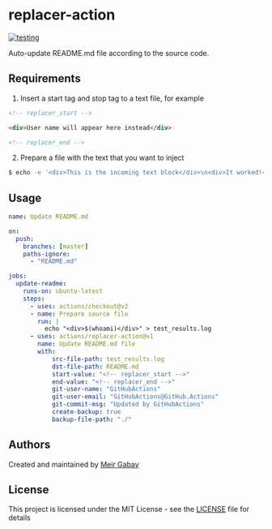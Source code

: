 # replacer-action

[![testing](https://github.com/unfor19/replacer-action/workflows/Update%20README.md/badge.svg)](https://github.com/unfor19/replacer-action/actions?query=workflow%3Atesting)

Auto-update README.md file according to the source code.

## Requirements

1. Insert a start tag and stop tag to a text file, for example

```html
<!-- replacer_start -->

<div>User name will appear here instead</div>

<!-- replacer_end -->
```

2. Prepare a file with the text that you want to inject

```bash
$ echo -e '<div>This is the incoming text block</div>\n<div>It worked!</div>' > README.md
```

## Usage

```yml
name: Update README.md

on:
  push:
    branches: [master]
    paths-ignore:
      - "README.md"

jobs:
  update-readme:
    runs-on: ubuntu-latest
    steps:
      - uses: actions/checkout@v2
	  - name: Prepare source file
	  	run: |
		  echo "<div>$(whoami)</div>" > test_results.log
	  - uses: actions/replacer-action@v1
      	name: Update README.md file
		with:
			src-file-path: test_results.log
			dst-file-path: README.md
			start-value: "<!-- replacer_start -->"
			end-value: "<!-- replacer_end -->"
			git-user-name: "GitHubActions"
			git-user-email: "GitHubActions@GitHub.Actions"
			git-commit-msg: "Updated by GitHubActions"
			create-backup: true
			backup-file-path: "./"
```

## Authors

Created and maintained by [Meir Gabay](https://github.com/unfor19)

## License

This project is licensed under the MIT License - see the [LICENSE](https://github.com/unfor19/replacer-action/blob/master/LICENSE) file for details
